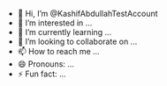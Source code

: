 - 👋 Hi, I’m @KashifAbdullahTestAccount
- 👀 I’m interested in ...
- 🌱 I’m currently learning ...
- 💞️ I’m looking to collaborate on ...
- 📫 How to reach me ...
- 😄 Pronouns: ...
- ⚡ Fun fact: ...

<!---
KashifAbdullahTestAccount/KashifAbdullahTestAccount is a ✨ special ✨ repository because its `README.md` (this file) appears on your GitHub profile.
You can click the Preview link to take a look at your changes.
--->

